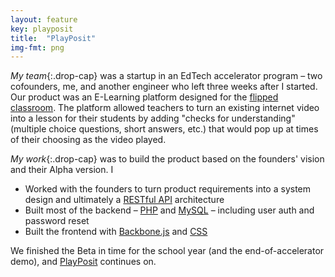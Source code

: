 ```yaml
---
layout: feature
key: playposit
title:  "PlayPosit"
img-fmt: png
---
```


*My team*{:.drop-cap}
was a startup in an EdTech accelerator program – two cofounders, me, and another engineer who left three weeks after I started. Our product was an E-Learning platform designed for the [flipped classroom](https://en.wikipedia.org/wiki/Flipped_classroom). The platform allowed teachers to turn an existing internet video into a lesson for their students by adding "checks for understanding" (multiple choice questions, short answers, etc.) that would pop up at times of their choosing as the video played.

*My work*{:.drop-cap}
was to build the product based on the founders' vision and their Alpha version. I

- Worked with the founders to turn product requirements into a system design and ultimately a [RESTful API](https://en.wikipedia.org/wiki/Representational_state_transfer) architecture
- Built most of the backend – [PHP](https://en.wikipedia.org/wiki/PHP) and [MySQL](https://en.wikipedia.org/wiki/MySQL) – including user auth and password reset
- Built the frontend with [Backbone.js](https://backbonejs.org) and [CSS](https://en.wikipedia.org/wiki/CSS)

We finished the Beta in time for the school year (and the end-of-accelerator demo), and [PlayPosit](https://go.playposit.com) continues on.
